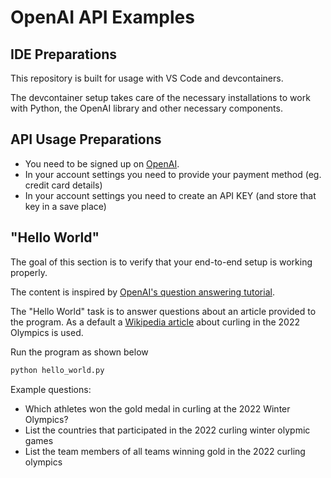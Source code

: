 # OpenAI API Examples

## IDE Preparations

This repository is built for usage with VS Code and devcontainers.

The devcontainer setup takes care of the necessary installations to work with Python, the OpenAI library and other necessary components.

## API Usage Preparations

* You need to be signed up on [OpenAI](https://platform.openai.com/).
* In your account settings you need to provide your payment method (eg. credit card details)
* In your account settings you need to create an API KEY (and store that key in a save place)

## "Hello World"

The goal of this section is to verify that your end-to-end setup is working properly.

The content is inspired by [OpenAI's question answering tutorial](https://github.com/openai/openai-cookbook/blob/main/examples/Question_answering_using_embeddings.ipynb).

The "Hello World" task is to answer questions about an article provided to the program.
As a default a [Wikipedia article](https://en.wikipedia.org/wiki/Curling_at_the_2022_Winter_Olympics) about curling in the 2022 Olympics is used.

Run the program as shown below

```bash
python hello_world.py
```

Example questions:

* Which athletes won the gold medal in curling at the 2022 Winter Olympics?
* List the countries that participated in the 2022 curling winter olypmic games
* List the team members of all teams winning gold in the 2022 curling olympics
